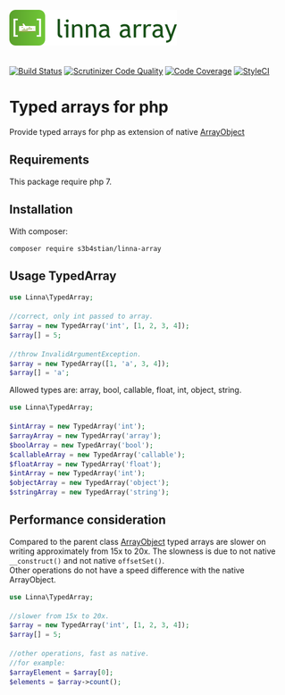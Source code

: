 ![Linna Framework](logo-array.png)
<br/>
<br/>
<br/>
[![Build Status](https://travis-ci.org/s3b4stian/linna-array.svg?branch=master)](https://travis-ci.org/s3b4stian/linna-array)
[![Scrutinizer Code Quality](https://scrutinizer-ci.com/g/s3b4stian/linna-array/badges/quality-score.png?b=master)](https://scrutinizer-ci.com/g/s3b4stian/linna-array/?branch=master)
[![Code Coverage](https://scrutinizer-ci.com/g/s3b4stian/linna-array/badges/coverage.png?b=master)](https://scrutinizer-ci.com/g/s3b4stian/linna-array/?branch=master)
[![StyleCI](https://styleci.io/repos/93407083/shield?branch=master&style=flat)](https://styleci.io/repos/93407083)

# Typed arrays for php
Provide typed arrays for php as extension of native [ArrayObject](http://php.net/manual/en/class.arrayobject.php)

## Requirements
This package require php 7.

## Installation
With composer:
```
composer require s3b4stian/linna-array
```

## Usage TypedArray
```php
use Linna\TypedArray;

//correct, only int passed to array.
$array = new TypedArray('int', [1, 2, 3, 4]);
$array[] = 5;

//throw InvalidArgumentException.
$array = new TypedArray([1, 'a', 3, 4]);
$array[] = 'a';
```
Allowed types are: array, bool, callable, float, int, object, string.
```php
use Linna\TypedArray;

$intArray = new TypedArray('int');
$arrayArray = new TypedArray('array');
$boolArray = new TypedArray('bool');
$callableArray = new TypedArray('callable');
$floatArray = new TypedArray('float');
$intArray = new TypedArray('int');
$objectArray = new TypedArray('object');
$stringArray = new TypedArray('string');
```

## Performance consideration
Compared to the parent class [ArrayObject](http://php.net/manual/en/class.arrayobject.php) typed arrays are slower on writing
approximately from 15x to 20x. The slowness is due to not native `__construct()` and not native `offsetSet()`.  
Other operations do not have a speed difference with the native ArrayObject.
```php
use Linna\TypedArray;

//slower from 15x to 20x.
$array = new TypedArray('int', [1, 2, 3, 4]);
$array[] = 5;

//other operations, fast as native.
//for example:
$arrayElement = $array[0];
$elements = $array->count();
```

